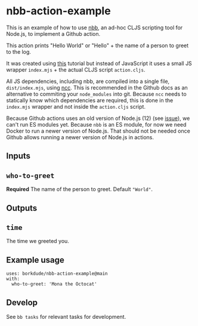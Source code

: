 # nbb-action-example

This is an example of how to use [nbb](https://github.com/borkdude/nbb), an
ad-hoc CLJS scripting tool for Node.js, to implement a Github action.

This action prints "Hello World" or "Hello" + the name of a person to greet to the log.

It was created using
[this](https://docs.github.com/en/actions/creating-actions/creating-a-javascript-action)
tutorial but instead of JavaScript it uses a small JS wrapper `index.mjs` + the
actual CLJS script `action.cljs`.

All JS dependencies, including nbb, are compiled into a single file,
`dist/index.mjs`, using [ncc](https://github.com/vercel/ncc/). This is
recommended in the Github docs as an alternative to commiting your
`node_modules` into git. Because `ncc` needs to statically know which
dependencies are required, this is done in the `index.mjs` wrapper and not
inside the `action.cljs` script.

Because Github actions uses an old version of Node.js (12) (see
[issue](https://github.com/actions/runner/issues/772)), we can't run ES modules
yet. Because `nbb` is an ES module, for now we need Docker to run a newer
version of Node.js. That should not be needed once Github allows running a newer
version of Node.js in actions.

## Inputs

## `who-to-greet`

**Required** The name of the person to greet. Default `"World"`.

## Outputs

## `time`

The time we greeted you.

## Example usage

```
uses: borkdude/nbb-action-example@main
with:
  who-to-greet: 'Mona the Octocat'
```

## Develop

See `bb tasks` for relevant tasks for development.

